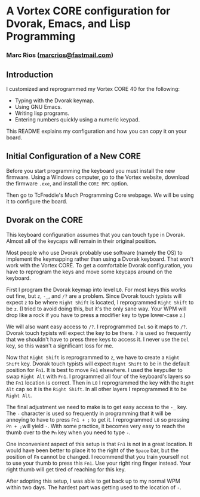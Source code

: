 # A Vortex CORE configuration for Dvorak, Emacs, and Lisp Programming

### Marc Rios (marcrios@fastmail.com)

## Introduction

 I customized and reprogrammed my Vortex CORE 40 for the following:

 * Typing with the Dvorak keymap.
 * Using GNU Emacs.
 * Writing lisp programs.
 * Entering numbers quickly using a numeric keypad.
 
 This README explains my configuration and how you can copy it on your board.
 
## Initial Configuration of a New CORE
 
Before you start programming the keyboard you must install the new firmware. Using a Windows computer, go to the Vortex website, download the firmware ``.exe``, and install the ``CORE MPC`` option.

Then go to TcFreddie's Much Programming Core webpage. We will be using it to configure the board.
 
## Dvorak on the CORE

This keyboard configuration assumes that you can touch type in Dvorak. Almost all of the keycaps will remain in their original position.

Most people who use Dvorak probably use software (namely the OS) to implement the keymapping rather than using a Dvorak keyboard. That won't work with the Vortex CORE. To get a comfortable Dvorak configuration, you have to reprogram the keys and move some keycaps around on the keyboard.

First I program the Dvorak keymap into level ``L0``. For most keys this works out fine, but ``z``, ``-_``, and ``/?`` are a problem. Since Dvorak touch typists will expect ``z`` to be where ``Right Shift`` is located, I reprogrammed ``Right Shift`` to be ``z``. (I tried to avoid doing this, but it's the only sane way. Your WPM will drop like a rock if you have to press a modifier key to type lower-case ``z``.) 

We will also want easy access to ``/?``. I reprogrammed ``Del`` so it  maps to ``/?``. Dvorak touch typists will expect the key to be there. ``?`` is used so frequently that we shouldn't have to press three keys to access it. I never use the ``Del`` key, so this wasn't a significant loss for me.

Now that ``Right Shift`` is reprogrammed to ``z``, we have to create a ``Right Shift`` key. Dvorak touch typists will expect ``Right Shift`` to be in the default position for ``Fn1``. It is best to move ``Fn1`` elsewhere. I used the keypuller to swap ``Right Alt`` with ``Fn1``. I programmed all four of the keyboard's layers so the ``Fn1`` location is correct. Then in ``L0`` I reprogrammed the key with the ``Right Alt`` cap so it is the ``Right Shift``. In all other layers I reprogrammed it to be ``Right Alt``.

The final adjustment we need to make is to get easy access to the ``-_`` key. The ``-`` character is used so frequently in programming that it will be annoying to have to press ``Fn1 + ;`` to get it. I reprogrammed ``L0`` so pressing ``Pn + ;``will yield ``-``. With some practice, it becomes very easy to reach the thumb over to the ``Pn`` key when you need to type ``-``.

One inconvenient aspect of this setup is that ``Fn1`` is not in a great location. It would have been better to place it to the right of the ``Space`` bar, but the position of ``Fn`` cannot be changed. I recommend that you train yourself not to use your thumb to press this ``Fn1``. Use your right ring finger instead. Your right thumb will get tired of reaching for this key.

After adopting this setup, I was able to get back up to my normal WPM within two days. The hardest part was getting used to the location of ``-``. 
